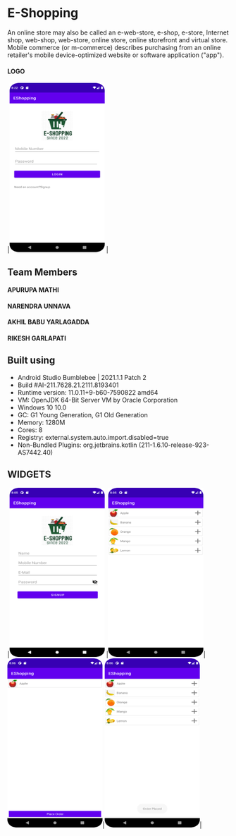 # E-Shopping


An online store may also be called an e-web-store, e-shop, e-store, Internet shop, web-shop, web-store, online store, online storefront and virtual store. Mobile commerce (or m-commerce) describes purchasing from an online retailer's mobile device-optimized website or software application ("app").

#### LOGO

|<img src="https://github.com/akhilyarlagadda9/E-Shopping/blob/main/screenshots/Screenshot_20220419_202208.png?raw=true" width="216" height="384" /> |




## Team Members

#### APURUPA MATHI
#### NARENDRA UNNAVA
#### AKHIL BABU YARLAGADDA
#### RIKESH GARLAPATI

## Built using

- Android Studio Bumblebee | 2021.1.1 Patch 2
- Build #AI-211.7628.21.2111.8193401
- Runtime version: 11.0.11+9-b60-7590822 amd64
- VM: OpenJDK 64-Bit Server VM by Oracle Corporation
- Windows 10 10.0
- GC: G1 Young Generation, G1 Old Generation
- Memory: 1280M
- Cores: 8
- Registry: external.system.auto.import.disabled=true
- Non-Bundled Plugins: org.jetbrains.kotlin (211-1.6.10-release-923-AS7442.40)


## WIDGETS

|<img src="https://github.com/akhilyarlagadda9/E-Shopping/blob/main/screenshots/Screenshot_20220419_200516.png?raw=true" width="216" height="384" /> |<img src="https://github.com/akhilyarlagadda9/E-Shopping/blob/main/screenshots/Screenshot_20220419_200601.png?raw=true" width="216" height="384" />|<img src="https://github.com/akhilyarlagadda9/E-Shopping/blob/main/screenshots/Screenshot_20220419_200613.png?raw=true" width="216" height="384" />|<img src="https://github.com/akhilyarlagadda9/E-Shopping/blob/main/screenshots/Screenshot_20220419_200847.png?raw=true" width="216" height="384" />|





